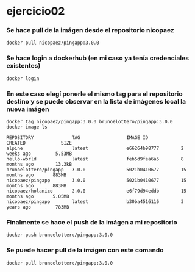 # ejercicio02

### Se hace pull de la imágen desde el repositorio nicopaez
`docker pull nicopaez/pingapp:3.0.0`

### Se hace login a dockerhub (en mi caso ya tenía credenciales existentes)
`docker login`

### En este caso elegí ponerle el mismo tag para el repositorio destino y se puede observar en la lista de imágenes local la nueva imágen
```
docker tag nicopaez/pingapp:3.0.0 brunoelottero/pingapp:3.0.0
docker image ls
```

```
REPOSITORY              TAG                 IMAGE ID            CREATED             SIZE
alpine                  latest              e66264b98777        2 weeks ago         5.53MB
hello-world             latest              feb5d9fea6a5        8 months ago        13.3kB
brunoelottero/pingapp   3.0.0               5021b0410677        15 months ago       883MB
nicopaez/pingapp        3.0.0               5021b0410677        15 months ago       883MB
nicopaez/holanico       2.0.0               e6f79d94eddb        15 months ago       5.05MB
nicopaez/pingapp        latest              b30ba4516116        3 years ago         783MB
```

### Finalmente se hace el push de la imágen a mi repositorio
`docker push brunoelottero/pingapp:3.0.0`

### Se puede hacer pull de la imágen con este comando
`docker pull brunoelottero/pingapp:3.0.0`
